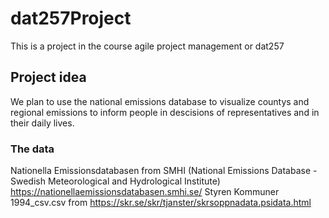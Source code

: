 # dat257Project
This is a project in the course agile project management or dat257
## Project idea
We plan to use the national emissions database to visualize countys and regional emissions to inform people in descisions of representatives and in their daily lives. 
### The data
Nationella Emissionsdatabasen from SMHI (National Emissions Database - Swedish Meteorological and Hydrological Institute) https://nationellaemissionsdatabasen.smhi.se/
Styren Kommuner 1994_csv.csv from https://skr.se/skr/tjanster/skrsoppnadata.psidata.html
